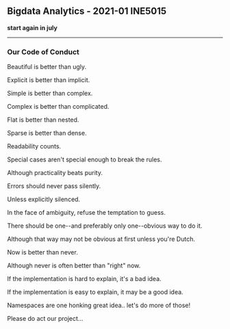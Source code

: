## Bigdata Analytics - 2021-01 INE5015

**start again in july**

---

### Our Code of Conduct

Beautiful is better than ugly.

Explicit is better than implicit.

Simple is better than complex.

Complex is better than complicated.

Flat is better than nested.

Sparse is better than dense.

Readability counts.

Special cases aren't special enough to break the rules.

Although practicality beats purity.

Errors should never pass silently.

Unless explicitly silenced.

In the face of ambiguity, refuse the temptation to guess.

There should be one--and preferably only one--obvious way to do it.

Although that way may not be obvious at first unless you're Dutch.

Now is better than never.

Although never is often better than "right" now.

If the implementation is hard to explain, it's a bad idea.

If the implementation is easy to explain, it may be a good idea.

Namespaces are one honking great idea.. let's do more of those!

Please do act our project...
